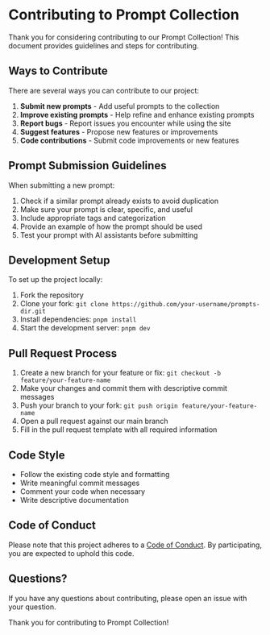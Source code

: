 # Contributing to Prompt Collection

Thank you for considering contributing to our Prompt Collection! This document provides guidelines and steps for contributing.

## Ways to Contribute

There are several ways you can contribute to our project:

1. **Submit new prompts** - Add useful prompts to the collection
2. **Improve existing prompts** - Help refine and enhance existing prompts
3. **Report bugs** - Report issues you encounter while using the site
4. **Suggest features** - Propose new features or improvements
5. **Code contributions** - Submit code improvements or new features

## Prompt Submission Guidelines

When submitting a new prompt:

1. Check if a similar prompt already exists to avoid duplication
2. Make sure your prompt is clear, specific, and useful
3. Include appropriate tags and categorization
4. Provide an example of how the prompt should be used
5. Test your prompt with AI assistants before submitting

## Development Setup

To set up the project locally:

1. Fork the repository
2. Clone your fork: `git clone https://github.com/your-username/prompts-dir.git`
3. Install dependencies: `pnpm install`
4. Start the development server: `pnpm dev`

## Pull Request Process

1. Create a new branch for your feature or fix: `git checkout -b feature/your-feature-name`
2. Make your changes and commit them with descriptive commit messages
3. Push your branch to your fork: `git push origin feature/your-feature-name`
4. Open a pull request against our main branch
5. Fill in the pull request template with all required information

## Code Style

- Follow the existing code style and formatting
- Write meaningful commit messages
- Comment your code when necessary
- Write descriptive documentation

## Code of Conduct

Please note that this project adheres to a [Code of Conduct](CODE_OF_CONDUCT.md). By participating, you are expected to uphold this code.

## Questions?

If you have any questions about contributing, please open an issue with your question.

Thank you for contributing to Prompt Collection!
